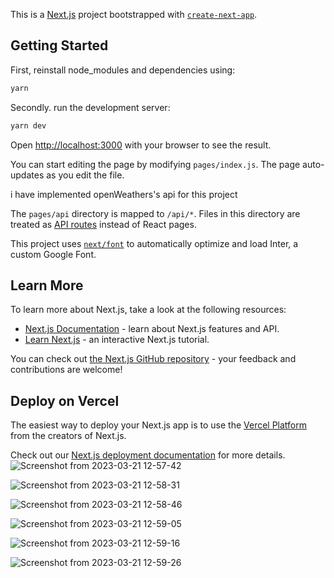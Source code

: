 This is a [Next.js](https://nextjs.org/) project bootstrapped with [`create-next-app`](https://github.com/vercel/next.js/tree/canary/packages/create-next-app).

## Getting Started

First, reinstall node_modules and dependencies using:

```bash
yarn 
```


Secondly. run the development server:

```bash
yarn dev

```

Open [http://localhost:3000](http://localhost:3000) with your browser to see the result.

You can start editing the page by modifying `pages/index.js`. The page auto-updates as you edit the file.

i have implemented openWeathers's api for this project

The `pages/api` directory is mapped to `/api/*`. Files in this directory are treated as [API routes](https://nextjs.org/docs/api-routes/introduction) instead of React pages.

This project uses [`next/font`](https://nextjs.org/docs/basic-features/font-optimization) to automatically optimize and load Inter, a custom Google Font.

## Learn More

To learn more about Next.js, take a look at the following resources:

- [Next.js Documentation](https://nextjs.org/docs) - learn about Next.js features and API.
- [Learn Next.js](https://nextjs.org/learn) - an interactive Next.js tutorial.

You can check out [the Next.js GitHub repository](https://github.com/vercel/next.js/) - your feedback and contributions are welcome!

## Deploy on Vercel

The easiest way to deploy your Next.js app is to use the [Vercel Platform](https://vercel.com/new?utm_medium=default-template&filter=next.js&utm_source=create-next-app&utm_campaign=create-next-app-readme) from the creators of Next.js.

Check out our [Next.js deployment documentation](https://nextjs.org/docs/deployment) for more details.
![Screenshot from 2023-03-21 12-57-42](https://user-images.githubusercontent.com/63468587/226541863-98007f13-d236-4229-9f61-02dd5eccd637.png)

![Screenshot from 2023-03-21 12-58-31](https://user-images.githubusercontent.com/63468587/226541870-fa571fc4-b0f4-4aea-8dfa-b00e6f8334a7.png)

![Screenshot from 2023-03-21 12-58-46](https://user-images.githubusercontent.com/63468587/226541878-4b3461c7-8578-4fef-b53b-d0851f07f366.png)

![Screenshot from 2023-03-21 12-59-05](https://user-images.githubusercontent.com/63468587/226541880-2043b20f-bbfd-41c6-9850-cb22a3f6eeab.png)

![Screenshot from 2023-03-21 12-59-16](https://user-images.githubusercontent.com/63468587/226541884-7e427226-da27-4263-b232-f9f2f4a76654.png)

![Screenshot from 2023-03-21 12-59-26](https://user-images.githubusercontent.com/63468587/226541887-b017dc1c-0f45-4137-9a85-848be08e1d90.png)

